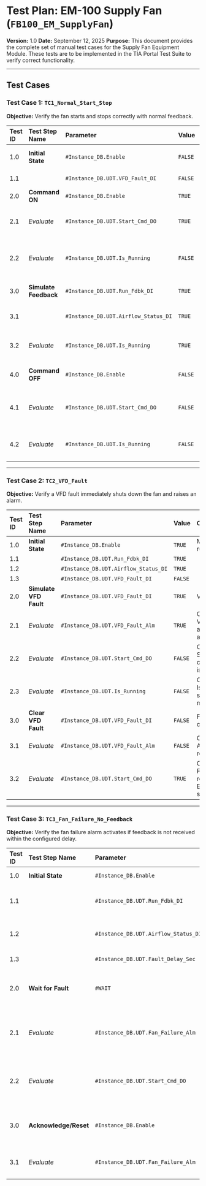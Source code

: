 # Test Plan: EM-100 Supply Fan (`FB100_EM_SupplyFan`)

**Version:** 1.0
**Date:** September 12, 2025
**Purpose:** This document provides the complete set of manual test cases for the Supply Fan Equipment Module. These tests are to be implemented in the TIA Portal Test Suite to verify correct functionality.

---

## Test Cases

### Test Case 1: `TC1_Normal_Start_Stop`

**Objective:** Verify the fan starts and stops correctly with normal feedback.

| Test ID | Test Step Name | Parameter | Value | Comment |
| :--- | :--- | :--- | :--- | :--- |
| 1.0 | **Initial State** | `#Instance_DB.Enable` | `FALSE` | Ensure module is disabled. |
| 1.1 | | `#Instance_DB.UDT.VFD_Fault_DI` | `FALSE` | No initial faults. |
| 2.0 | **Command ON** | `#Instance_DB.Enable` | `TRUE` | Enable the module. |
| 2.1 | *Evaluate* | `#Instance_DB.UDT.Start_Cmd_DO` | `TRUE` | Check: Start command is sent. |
| 2.2 | *Evaluate* | `#Instance_DB.UDT.Is_Running` | `FALSE` | Check: Not running yet (no feedback). |
| 3.0 | **Simulate Feedback** | `#Instance_DB.UDT.Run_Fdbk_DI`| `TRUE` | Provide run feedback. |
| 3.1 | | `#Instance_DB.UDT.Airflow_Status_DI`| `TRUE` | Provide airflow feedback. |
| 3.2 | *Evaluate* | `#Instance_DB.UDT.Is_Running` | `TRUE` | Check: Is_Running status is now true. |
| 4.0 | **Command OFF** | `#Instance_DB.Enable` | `FALSE` | Disable the module. |
| 4.1 | *Evaluate* | `#Instance_DB.UDT.Start_Cmd_DO` | `FALSE` | Check: Start command is turned off. |
| 4.2 | *Evaluate* | `#Instance_DB.UDT.Is_Running` | `FALSE` | Check: Is_Running status is now false. |

---

### Test Case 2: `TC2_VFD_Fault`

**Objective:** Verify a VFD fault immediately shuts down the fan and raises an alarm.

| Test ID | Test Step Name | Parameter | Value | Comment |
| :--- | :--- | :--- | :--- | :--- |
| 1.0 | **Initial State** | `#Instance_DB.Enable` | `TRUE` | Module is running. |
| 1.1 | | `#Instance_DB.UDT.Run_Fdbk_DI`| `TRUE` | |
| 1.2 | | `#Instance_DB.UDT.Airflow_Status_DI`| `TRUE` | |
| 1.3 | | `#Instance_DB.UDT.VFD_Fault_DI` | `FALSE` | |
| 2.0 | **Simulate VFD Fault** | `#Instance_DB.UDT.VFD_Fault_DI` | `TRUE` | VFD trips. |
| 2.1 | *Evaluate* | `#Instance_DB.UDT.VFD_Fault_Alm` | `TRUE` | Check: VFD fault alarm is active. |
| 2.2 | *Evaluate* | `#Instance_DB.UDT.Start_Cmd_DO` | `FALSE` | Check: Start command is shut off. |
| 2.3 | *Evaluate* | `#Instance_DB.UDT.Is_Running` | `FALSE` | Check: Is_Running status is now false. |
| 3.0 | **Clear VFD Fault** | `#Instance_DB.UDT.VFD_Fault_DI` | `FALSE` | Fault is cleared. |
| 3.1 | *Evaluate* | `#Instance_DB.UDT.VFD_Fault_Alm` | `FALSE`| Check: Alarm resets. |
| 3.2 | *Evaluate* | `#Instance_DB.UDT.Start_Cmd_DO` | `TRUE` | Check: Fan restarts as Enable is still true. |

---

### Test Case 3: `TC3_Fan_Failure_No_Feedback`

**Objective:** Verify the fan failure alarm activates if feedback is not received within the configured delay.

| Test ID | Test Step Name | Parameter | Value | Comment |
| :--- | :--- | :--- | :--- | :--- |
| 1.0 | **Initial State** | `#Instance_DB.Enable` | `TRUE` | Command fan ON. |
| 1.1 | | `#Instance_DB.UDT.Run_Fdbk_DI` | `FALSE` | No feedback is present. |
| 1.2 | | `#Instance_DB.UDT.Airflow_Status_DI`| `FALSE`| No feedback is present. |
| 1.3 | | `#Instance_DB.UDT.Fault_Delay_Sec`| `T#5s` | Set fault delay. |
| 2.0 | **Wait for Fault** | `#WAIT` | `5000` | Wait for 5000 ms (matching the delay). |
| 2.1 | *Evaluate* | `#Instance_DB.UDT.Fan_Failure_Alm`| `TRUE` | Check: The failure alarm is now active. |
| 2.2 | *Evaluate* | `#Instance_DB.UDT.Start_Cmd_DO` | `FALSE` | Check: Start command is disabled on fault. |
| 3.0 | **Acknowledge/Reset** | `#Instance_DB.Enable` | `FALSE` | Reset the module by disabling it. |
| 3.1 | *Evaluate* | `#Instance_DB.UDT.Fan_Failure_Alm`| `FALSE` | Check: Alarm resets on disable. |
